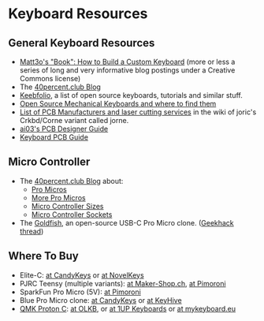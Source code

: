 Keyboard Resources
==================

General Keyboard Resources
--------------------------

* [Matt3o's "Book": How to Build a Custom
  Keyboard](https://matt3o.com/book/) (more or less a series of long
  and very informative blog postings under a Creative Commons license)
* The [40percent.club Blog](https://www.40percent.club/)
* [Keebfolio](https://keebfol.io/), a list of open source keyboards,
  tutorials and similar stuff.
* [Open Source Mechanical Keyboards and where to find
  them](https://keyboard.help14.com/)
* [List of PCB Manufacturers and laser cutting
  services](https://github.com/joric/qmk_firmware/wiki/jorne#pcb-manufacturers-and-laser-cutting-services)
  in the wiki of joric's Crkbd/Corne variant called jorne.
* [ai03's PCB Designer
  Guide](https://wiki.ai03.me/books/pcb-design/chapter/pcb-designer-guide)
* [Keyboard PCB
  Guide](https://github.com/ruiqimao/keyboard-pcb-guide/blob/master/README.md)

Micro Controller
----------------

* The [40percent.club Blog](https://www.40percent.club/) about:
    * [Pro Micros](https://www.40percent.club/2018/01/pro-micros.html)
    * [More Pro
      Micros](https://www.40percent.club/2018/10/things-called-pro-micro.html)
    * [Micro Controller
      Sizes](https://www.40percent.club/2016/12/controller-comparison.html)
    * [Micro Controller
      Sockets](https://www.40percent.club/2018/03/sockets.html)
* The [Goldfish](https://github.com/Dr-Derivative/Goldfish), an
  open-source USB-C Pro Micro clone. ([Geekhack
  thread](https://geekhack.org/index.php?topic=93571.0))

Where To Buy
------------

* Elite-C: [at CandyKeys](https://candykeys.com/product/elite-c) or
  [at NovelKeys](https://novelkeys.xyz/products/elite-c-pcb-v3)
* PJRC Teensy (multiple variants): [at
  Maker-Shop.ch](https://www.maker-shop.ch/mainboards/teensy/boards),
  [at Pimoroni](https://shop.pimoroni.com/?q=Teensy)
* SparkFun Pro Micro (5V): [at Pimoroni](https://shop.pimoroni.com/products/pro-micro-5v-16mhz)
* Blue Pro Micro clone: [at
  CandyKeys](https://candykeys.com/product/pro-micro-5v-16mhz) or [at
  KeyHive](https://keyhive.xyz/shop/pro-micro)
* [QMK Proton C](https://qmk.fm/proton-c/): [at
  OLKB](https://olkb.com/parts/qmk-proton-c), or [at 1UP
  Keyboards](https://www.1upkeyboards.com/shop/controllers/qmk-proton-c/)
  or [at
  mykeyboard.eu](https://mykeyboard.eu/catalogue/qmk-proton-c-rev-2_1246/)
